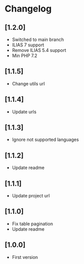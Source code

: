 # Changelog

## [1.2.0]
- Switched to main branch
- ILIAS 7 support
- Remove ILIAS 5.4 support
- Min PHP 7.2

## [1.1.5]
- Change utils url

## [1.1.4]
- Update urls

## [1.1.3]
- Ignore not supported languages

## [1.1.2]
- Update readme

## [1.1.1]
- Update project url

## [1.1.0]
- Fix table pagination
- Update readme

## [1.0.0]
- First version
